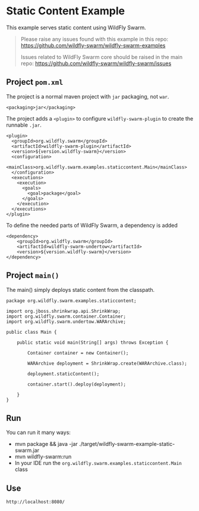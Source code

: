 # Static Content Example

This example serves static content using WildFly Swarm.

> Please raise any issues found with this example in this repo:
> https://github.com/wildfly-swarm/wildfly-swarm-examples
>
> Issues related to WildFly Swarm core should be raised in the main repo:
> https://github.com/wildfly-swarm/wildfly-swarm/issues

## Project `pom.xml`

The project is a normal maven project with `jar` packaging, not `war`.

    <packaging>jar</packaging>

The project adds a `<plugin>` to configure `wildfly-swarm-plugin` to
create the runnable `.jar`.

    <plugin>
      <groupId>org.wildfly.swarm</groupId>
      <artifactId>wildfly-swarm-plugin</artifactId>
      <version>${version.wildfly-swarm}</version>
      <configuration>
        <mainClass>org.wildfly.swarm.examples.staticcontent.Main</mainClass>
      </configuration>
      <executions>
        <execution>
          <goals>
            <goal>package</goal>
          </goals>
        </execution>
      </executions>
    </plugin>

To define the needed parts of WildFly Swarm, a dependency is added

    <dependency>
        <groupId>org.wildfly.swarm</groupId>
        <artifactId>wildfly-swarm-undertow</artifactId>
        <version>${version.wildfly-swarm}</version>
    </dependency>

## Project `main()`

The main() simply deploys static content from the classpath.

    package org.wildfly.swarm.examples.staticcontent;

    import org.jboss.shrinkwrap.api.ShrinkWrap;
    import org.wildfly.swarm.container.Container;
    import org.wildfly.swarm.undertow.WARArchive;

    public class Main {

        public static void main(String[] args) throws Exception {

            Container container = new Container();

            WARArchive deployment = ShrinkWrap.create(WARArchive.class);

            deployment.staticContent();

            container.start().deploy(deployment);

        }
    }


## Run

You can run it many ways:

* mvn package && java -jar ./target/wildfly-swarm-example-static-swarm.jar
* mvn wildfly-swarm:run
* In your IDE run the `org.wildfly.swarm.examples.staticcontent.Main` class

## Use

    http://localhost:8080/
